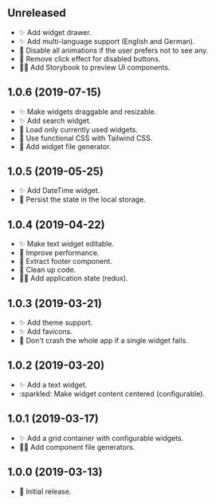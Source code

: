 ## Unreleased

- :sparkles: Add widget drawer.
- :sparkles: Add multi-language support (English and German).
- :rocket: Disable all animations if the user prefers not to see any.
- :bug: Remove click effect for disabled buttons.
- :construction_worker_man: Add Storybook to preview UI components.

## 1.0.6 (2019-07-15)

- :sparkles: Make widgets draggable and resizable.
- :sparkles: Add search widget.
- :rocket: Load only currently used widgets.
- :gem: Use functional CSS with Tailwind CSS.
- :construction_worker: Add widget file generator.

## 1.0.5 (2019-05-25)

- :sparkles: Add DateTime widget.
- :rocket: Persist the state in the local storage.

## 1.0.4 (2019-04-22)

- :sparkles: Make text widget editable.
- :rocket: Improve performance.
- :gem: Extract footer component.
- :gem: Clean up code.
- :construction_worker_man: Add application state (redux).

## 1.0.3 (2019-03-21)

- :sparkles: Add theme support.
- :sparkles: Add favicons.
- :rocket: Don't crash the whole app if a single widget fails.

## 1.0.2 (2019-03-20)

- :sparkles: Add a text widget.
- :sparkled: Make widget content centered (configurable).

## 1.0.1 (2019-03-17)

- :sparkles: Add a grid container with configurable widgets.
- :construction_worker_man: Add component file generators.

## 1.0.0 (2019-03-13)

- :tada: Initial release.
